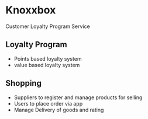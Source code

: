 # Knoxxbox

Customer Loyalty Program Service

## Loyalty Program
- Points based loyalty system
- value based loyalty system

## Shopping
- Suppliers to register and manage products for selling
- Users to place order via app
- Manage Delivery of goods and rating
